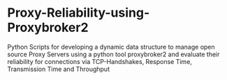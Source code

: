 # Proxy-Reliability-using-Proxybroker2
Python Scripts for developing a dynamic data structure to manage open source Proxy Servers using a python tool proxybroker2 and evaluate their reliability for connections via TCP-Handshakes, Response Time, Transmission Time and Throughput
